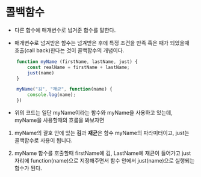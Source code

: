 # 콜백함수

- 다른 함수에 매개변수로 넘겨준 함수를 말한다.

- 매개변수로 넘겨받은 함수는 넘겨받은 후에 특정 조건을 만족 혹은 때가 되었을때 호출(call back)한다는 것이 콜백함수의 개념이다.

``` js
    function myName (firstName, lastName, just) {
        const realName = firstName + lastName;
        just(name)
    }

    myName("김", "재균", function(name) {
        console.log(name);
    })
```

- 위의 코드는 일단 myName이라는 함수와 myName을 사용하고 있는데, myName을 사용할때의 흐름을 봐보자면

1. myName의 괄호 안에 있는 **김**과 **재균**은 함수 myName의 파라미터이고, just는 콜백함수로 사용이 됩니다.

2. myName 함수를 호출할때 firstName에 김, LastName에 재균이 들어가고 just자리에 function(name)으로 지정해주면서 함수 안에서 just(name)으로 실행되는 함수가 된다.